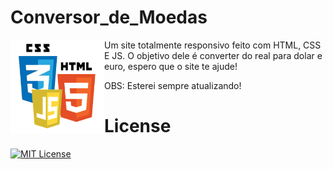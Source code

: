# Conversor_de_Moedas

<img src="imagem/html-css-js.png" alt="Logo" align="left" width="150">

Um site totalmente responsivo feito com HTML, CSS E JS. O objetivo dele é converter do real para dolar e euro, espero que o site te ajude!

OBS: Esterei sempre atualizando!

# License

[![MIT License](https://img.shields.io/badge/License-MIT-green.svg)](./LICENSE)
